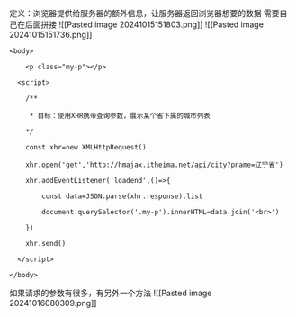 定义：浏览器提供给服务器的额外信息，让服务器返回浏览器想要的数据
需要自己在后面拼接
![[Pasted image 20241015151803.png]]
![[Pasted image 20241015151736.png]]

```
<body>

    <p class="my-p"></p>

  <script>

    /**

     * 目标：使用XHR携带查询参数，展示某个省下属的城市列表

    */

    const xhr=new XMLHttpRequest()

    xhr.open('get','http://hmajax.itheima.net/api/city?pname=辽宁省')

    xhr.addEventListener('loadend',()=>{

        const data=JSON.parse(xhr.response).list

        document.querySelector('.my-p').innerHTML=data.join('<br>')

    })

    xhr.send()

  </script>

</body>
```

如果请求的参数有很多，有另外一个方法
![[Pasted image 20241016080309.png]]